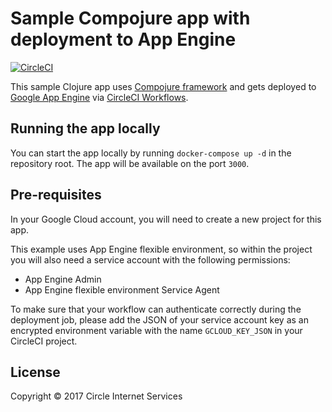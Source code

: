 # Sample Compojure app with deployment to App Engine

[![CircleCI](https://circleci.com/gh/circleci/compojure-appengine-sample.svg?style=svg&circle-token=cdaa32c38ee9c803eeb886dfe1a059f641a4a22e)](https://circleci.com/gh/circleci/compojure-appengine-sample)

This sample Clojure app uses [Compojure
framework](https://github.com/weavejester/compojure) and gets deployed to
[Google App Engine](https://cloud.google.com/appengine/) via
[CircleCI Workflows](https://circleci.com/docs/2.0/workflows/).

## Running the app locally

You can start the app locally by running `docker-compose up -d` in the
repository root. The app will be available on the port `3000`.

## Pre-requisites

In your Google Cloud account, you will need to create a new project for this
app.

This example uses App Engine flexible environment, so within the project you
will also need a service account with the following permissions:

- App Engine Admin
- App Engine flexible environment Service Agent

To make sure that your workflow can authenticate correctly during the deployment
job, please add the JSON of your service account key as an encrypted environment
variable with the name `GCLOUD_KEY_JSON` in your CircleCI project.

## License

Copyright © 2017 Circle Internet Services
